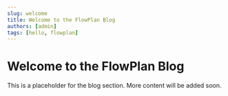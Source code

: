 ```yaml
---
slug: welcome
title: Welcome to the FlowPlan Blog
authors: [admin]
tags: [hello, flowplan]
---
```


# Welcome to the FlowPlan Blog

This is a placeholder for the blog section. More content will be added soon.
